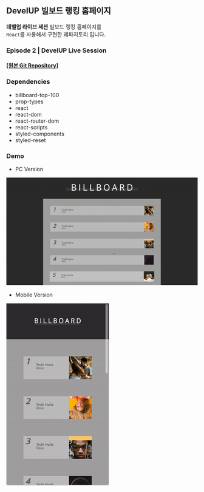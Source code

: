 ## DevelUP 빌보드 랭킹 홈페이지

**데벨업 라이브 세션** 빌보드 랭킹 홈페이지를<br>
`React`를 사용해서 구현한 레파지토리 입니다.<br>

### Episode 2 | DevelUP Live Session

#### [[원본 Git Repository]](https://github.com/develup-official/css-ep2-billie-board)

### Dependencies
- billboard-top-100
- prop-types
- react
- react-dom
- react-router-dom
- react-scripts
- styled-components
- styled-reset

### Demo

- PC Version

![DEMO](Demo/DevelUPBillBoardPC.gif)<br>


- Mobile Version

![DEMO](Demo/DevelUPBillBoardMobile.gif)